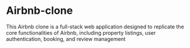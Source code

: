 # Airbnb-clone
This Airbnb clone is a full-stack web application designed to replicate the core functionalities of Airbnb, including property listings, user authentication, booking, and review management
